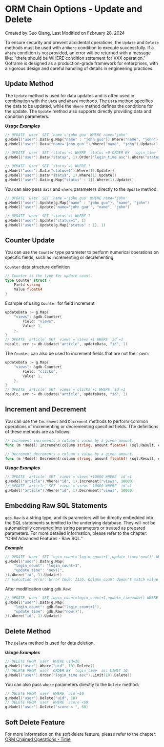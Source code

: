 # ORM Chain Options - Update and Delete

Created by Guo Qiang, Last Modified on February 28, 2024

To ensure security and prevent accidental operations, the `Update` and `Delete` methods must be used with a `Where` condition to execute successfully. If a `Where` condition is not provided, an error will be returned with a message like: "there should be WHERE condition statement for XXX operation." Goframe is designed as a production-grade framework for enterprises, with a rigorous design and careful handling of details in engineering practices.

## Update Method

The `Update` method is used for data updates and is often used in combination with the `Data` and `Where` methods. The `Data` method specifies the data to be updated, while the `Where` method defines the conditions for the update. The `Update` method also supports directly providing data and condition parameters.

***Usage Examples***

```go
// UPDATE `user` SET `name`='john guo' WHERE name='john'
g.Model("user").Data(g.Map{"name" : "john guo"}).Where("name", "john").Update()
g.Model("user").Data("name='john guo'").Where("name", "john").Update()

// UPDATE `user` SET `status`=1 WHERE `status`=0 ORDER BY `login_time` asc LIMIT 10
g.Model("user").Data("status", 1).Order("login_time asc").Where("status", 0).Limit(10).Update()

// UPDATE `user` SET `status`=1 WHERE 1
g.Model("user").Data("status=1").Where(1).Update()
g.Model("user").Data("status", 1).Where(1).Update()
g.Model("user").Data(g.Map{"status" : 1}).Where(1).Update()
```

You can also pass `data` and `where` parameters directly to the `Update` method:

```go
// UPDATE `user` SET `name`='john guo' WHERE name='john'
g.Model("user").Update(g.Map{"name" : "john guo"}, "name", "john")
g.Model("user").Update("name='john guo'", "name", "john")

// UPDATE `user` SET `status`=1 WHERE 1
g.Model("user").Update("status=1", 1)
g.Model("user").Update(g.Map{"status" : 1}, 1)
```

## Counter Update

You can use the `Counter` type parameter to perform numerical operations on specific fields, such as incrementing or decrementing.

`Counter` data structure definition

```go
// Counter is the type for update count.
type Counter struct {
    Field string
    Value float64
}
```

Example of using `Counter` for field increment

```go
updateData := g.Map{
    "views": &gdb.Counter{ 
        Field: "views", 
        Value: 1,
    },
}
// UPDATE `article` SET `views`=`views`+1 WHERE `id`=1
result, err := db.Update("article", updateData, "id", 1)
```

The `Counter` can also be used to increment fields that are not their own:

```go
updateData := g.Map{
    "views": &gdb.Counter{ 
        Field: "clicks", 
        Value: 1,
    },
}
// UPDATE `article` SET `views`=`clicks`+1 WHERE `id`=1
result, err := db.Update("article", updateData, "id", 1)
```

## Increment and Decrement

You can use the `Increment` and `Decrement` methods to perform common operations of incrementing or decrementing specified fields. The definitions of these methods are as follows:

```go
// Increment increments a column's value by a given amount.
func (m *Model) Increment(column string, amount float64) (sql.Result, error)

// Decrement decrements a column's value by a given amount.
func (m *Model) Decrement(column string, amount float64) (sql.Result, error)
```

***Usage Examples***

```go
// UPDATE `article` SET `views`=`views`+10000 WHERE `id`=1
g.Model("article").Where("id", 1).Increment("views", 10000)
// UPDATE `article` SET `views`=`views`-10000 WHERE `id`=1
g.Model("article").Where("id", 1).Decrement("views", 10000)
```

## Embedding Raw SQL Statements

`gdb.Raw` is a string type, and its parameters will be directly embedded into the SQL statements submitted to the underlying database. They will not be automatically converted into string parameters or treated as prepared parameters. For more detailed information, please refer to the chapter: "ORM Advanced Features - Raw SQL."

***Example***

```go
// UPDATE `user` SET login_count='login_count+1',update_time='now()' WHERE id=1
g.Model("user").Data(g.Map{
    "login_count": "login_count+1",
    "update_time": "now()",
}).Where("id", 1).Update()
// Execution error: Error Code: 1136. Column count doesn't match value count at row 1
```

After modification using `gdb.Raw`:

```go
// UPDATE `user` SET login_count=login_count+1,update_time=now() WHERE id=1
g.Model("user").Data(g.Map{
    "login_count": gdb.Raw("login_count+1"),
    "update_time": gdb.Raw("now()"),
}).Where("id", 1).Update()
```

## Delete Method

The `Delete` method is used for data deletion.

***Usage Examples***

```go
// DELETE FROM `user` WHERE uid=10
g.Model("user").Where("uid", 10).Delete()
// DELETE FROM `user` ORDER BY `login_time` asc LIMIT 10
g.Model("user").Order("login_time asc").Limit(10).Delete()
```

You can also pass `where` parameters directly to the `Delete` method:

```go
// DELETE FROM `user` WHERE `uid`=10
g.Model("user").Delete("uid", 10)
// DELETE FROM `user` WHERE `score`<60
g.Model("user").Delete("score < ", 60)
```

## Soft Delete Feature

For more information on the soft delete feature, please refer to the chapter: [ORM Chained Operations - Time](/docs/core-component/orm/chain-opts/time)
